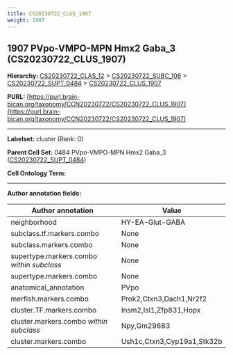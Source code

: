 ```yaml
---
title: CS20230722_CLUS_1907
weight: 1907
---
```

## 1907 PVpo-VMPO-MPN Hmx2 Gaba_3 (CS20230722_CLUS_1907)
<b>Hierarchy: </b>
[CS20230722_CLAS_12](../CS20230722_CLAS_12) >
[CS20230722_SUBC_106](../CS20230722_SUBC_106) >
[CS20230722_SUPT_0484](../CS20230722_SUPT_0484) >
[CS20230722_CLUS_1907](../CS20230722_CLUS_1907)

**PURL:** [https://purl.brain-bican.org/taxonomy/CCN20230722/CS20230722_CLUS_1907](https://purl.brain-bican.org/taxonomy/CCN20230722/CS20230722_CLUS_1907)

---


**Labelset:** cluster (Rank: 0)

**Parent Cell Set:** 0484 PVpo-VMPO-MPN Hmx2 Gaba_3 ([CS20230722_SUPT_0484](../CS20230722_SUPT_0484))



**Cell Ontology Term:** 

[MARKER GENES.]: #


---

[TRANSFERRED ANNOTATIONS.]: #


[AUTHOR ANNOTATION FIELDS.]: #


**Author annotation fields:**

| Author annotation | Value |
|-------------------|-------|
|neighborhood|HY-EA-Glut-GABA|
|subclass.tf.markers.combo|None|
|subclass.markers.combo|None|
|supertype.markers.combo _within subclass_|None|
|supertype.markers.combo|None|
|anatomical_annotation|PVpo|
|merfish.markers.combo|Prok2,Ctxn3,Dach1,Nr2f2|
|cluster.TF.markers.combo|Insm2,Isl1,Zfp831,Hopx|
|cluster.markers.combo _within subclass_|Npy,Gm29683|
|cluster.markers.combo|Ush1c,Ctxn3,Cyp19a1,Stk32b|
